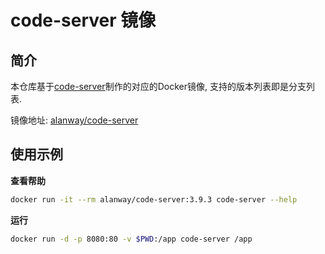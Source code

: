 # code-server 镜像

## 简介

本仓库基于[code-server](https://github.com/coder/code-server)制作的对应的Docker镜像, 支持的版本列表即是分支列表.

镜像地址: [alanway/code-server](https://hub.docker.com/alanway/code-server)


## 使用示例

**查看帮助**

```bash
docker run -it --rm alanway/code-server:3.9.3 code-server --help
```

**运行**

```bash
docker run -d -p 8080:80 -v $PWD:/app code-server /app
```
